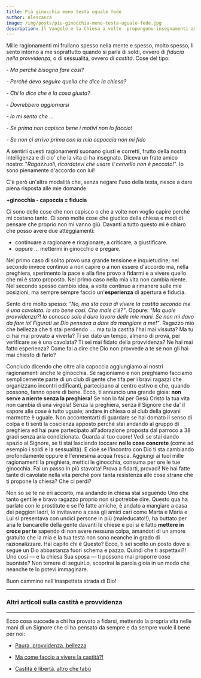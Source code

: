 ```yaml
---
title: Più ginocchia meno testa uguale fede
author: Alescanca
image: /img/posts/piu-ginocchia-meno-testa-uguale-fede.jpg
description: Il Vangelo e la Chiesa a volte  propongono insegnamenti assurdi. E sono sicuro che tu stesso hai una tua lista personale di lamentele, ragionamenti e giudizi. Quindi come stanno le cose? La Chiesa ha bisogno di riforme o il tuo cuore di conversione?
---
```


Mille ragionamenti mi frullano spesso nella mente e spesso, molto spesso, li sento intorno a me soprattutto quando si parla di soldi, ovvero di *fiducia nella provvidenza*, o di sessualitá, ovvero di *castitá*. Cose del tipo:

\- *Ma perché bisogna fare cosí?*

\- *Perchè devo seguire quello che dice la chiesa?*

\- *Chi lo dice che è la cosa giusta?* 

\- *Dovrebbero aggiornarsi* 

\- *Io mi sento che ...* 

\- *Se prima non capisco bene i motivi non lo faccio!* 

\- *Se non ci arrivo prima con la mia capoccia non mi fido*

A sentirli questi ragionamenti suonano giusti e corretti, frutto della nostra intelligenza e di cio' che la vita ci ha insegnato. Diceva un frate amico nostro: "*Ragazzuoli, ricordatevi che usare il cervello non è peccato!*". Io sono pienamente d'accordo con lui!

C'è però un'altra modalità che, senza negare l'uso della testa, riesce a dare piena risposta alle mie domande:

**+ginocchia - capoccia = fiducia**

Ci sono delle cose che non capisco o che a volte non voglio capire perché mi costano tanto. Ci sono molte cose che giudico della chiesa e modi di pensare che proprio non mi vanno giù. Davanti a tutto questo mi è chiaro che posso avere due atteggiamenti: 

- continuare a ragionare e riragionare, a criticare, a giustificare.
- oppure ... mettermi in ginocchio e pregare.

Nel primo caso di solito provo una grande tensione e inquietudine; nel secondo invece continuo a non capire o a non essere d'accordo ma, nella preghiera, sperimento la pace e alla fine provo a fidarmi e a vivere quello che mi è stato proposto. Nel primo caso nella mia vita non cambia niente. Nel secondo spesso cambio idea, a volte continuo a rimanere sulle mie posizioni, ma sempre sempre faccio un'**esperienza** di apertura e fiducia. 

Sento dire molto spesso: *"No, ma sta cosa di vivere la castità secondo me é una cavolata. Io sto bene cosí. Che male c'é?"*. Oppure: *"Ma quale provvidenza?! Io conosco solo il duro lavoro delle mie mani. Se non mi davo da fare io! Figurati se Dio pensava a dare da mangiare a me!"*. Ragazzo mio che bellezza che ti stai perdendo …. ma tu la castitá l'hai mai vissuta? Ma tu ci hai mai provato a viverla? Ti sei dato un tempo, almeno di prova, per verificare se è una cavolata? Ti sei mai fidato della provvidenza? Ne hai mai fatto esperienza? Come fai a dire che Dio non provvede a te se non gli hai mai chiesto di farlo? 

Concludo dicendo che oltre alla capoccia aggiungiamo ai nostri ragionamenti anche le ginocchia. Se ragioniamo e non preghiamo facciamo semplicemente parte di un club di gente che tifa per i bravi ragazzi che organizzano incontri edificanti, partecipano al centro estivo e che, quando possono, fanno opere di bene. Ecco, ti annuncio una grande gioia: **non serve a niente senza la preghiera!** Se non lo fai per Gesù Cristo la tua vita non cambia di una virgola! Senza la preghiera, senza il Signore che da' il sapore alle cose è tutto uguale; andare in chiesa o al club della giovani marmotte è uguale. Non accontentarti di guardare se hai domato il senso di colpa e ti senti la coscienza apposto perché stai andando al gruppo di preghiera ed hai pure partecipato all'adorazione proposta dal parroco a 38 gradi senza aria condizionata. Guarda al tuo cuore! Vedi se stai dando spazio al Signore, se ti stai lasciando toccare **nelle cose concrete** (come ad esempio i soldi e la sessualità). E cioè se l'incontro con Dio ti sta cambiando profondamente oppure è l'ennesima acqua fresca. Aggiungi ai tuoi mille ragionamenti la preghiera, mettici le ginocchia, consuma per ore le tue ginocchia. Fai un passo in più stavolta! Prova a fidarti, provaci! Ne hai fatte tante di cavolate nella vita perché poni tanta resistenza alle cose strane che ti propone la chiesa? Che ci perdi? 

Non so se te ne eri accorto, ma andando in chiesa stai seguendo Uno che tanto gentile e bravo ragazzo proprio non si potrebbe dire. Questo qua ha parlato con le prostitute e se l'è fatte amiche, è andato a mangiare a casa dei peggiori ladri, lo invitavano a casa gli amici cari come Marta e Maria e Lui si presentava con undici persone in più (maleducato!!), ha buttato per aria le bancarelle della gente davanti le chiese e poi si è fatto **mettere in croce per te** sapendo di non avere nessuna colpa, amandoti di un amore gratuito che la mia e la tua testa non sono neanche in grado di razionalizzare. Hai capito chi è Questo? Ecco, ti sei scelto un posto dove si segue un Dio abbastanza fuori schema e pazzo. Quindi che ti aspettavi?! Uno cosí &mdash; e la chiesa Sua sposa &mdash; ti possono mai proporre cose buoniste? Non temere di seguirLo, scoprirai la parola gioia in un modo che neanche te lo potevi immaginare. 

Buon cammino nell'inaspettata strada di Dio!

---

### Altri articoli sulla castità e provvidenza

---

Ecco cosa succede a chi ha provato a fidarsi, mettendo la propria vita nelle mani di un Signore che ci ha pensato da sempre e da sempre vuole il bene per noi: 

- [Paura, provvidenza, bellezza](http://5p2p.it/2014/12/02/paura-provvidenza-bellezza.html)

- [Ma come faccio a vivere la castità?!](http://5p2p.it/2014/01/21/ma-come-vivere-la-castita.html)

- [Castità é libertà, altro che tabù](http://5p2p.it/2013/05/10/castita-liberta.html)



